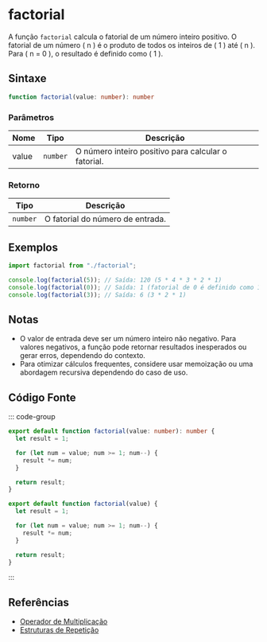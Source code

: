 # factorial

A função `factorial` calcula o fatorial de um número inteiro positivo. O fatorial de um número \( n \) é o produto de todos os inteiros de \( 1 \) até \( n \). Para \( n = 0 \), o resultado é definido como \( 1 \).

## Sintaxe

```typescript
function factorial(value: number): number
```

### Parâmetros

| Nome  | Tipo     | Descrição                                |
|-------|----------|------------------------------------------|
| value | `number` | O número inteiro positivo para calcular o fatorial. |

### Retorno

| Tipo    | Descrição                                       |
|---------|-------------------------------------------------|
| `number`| O fatorial do número de entrada.                |

## Exemplos

```typescript
import factorial from "./factorial";

console.log(factorial(5)); // Saída: 120 (5 * 4 * 3 * 2 * 1)
console.log(factorial(0)); // Saída: 1 (fatorial de 0 é definido como 1)
console.log(factorial(3)); // Saída: 6 (3 * 2 * 1)
```

## Notas

- O valor de entrada deve ser um número inteiro não negativo. Para valores negativos, a função pode retornar resultados inesperados ou gerar erros, dependendo do contexto.
- Para otimizar cálculos frequentes, considere usar memoização ou uma abordagem recursiva dependendo do caso de uso.

## Código Fonte

::: code-group
```typescript
export default function factorial(value: number): number {
  let result = 1;

  for (let num = value; num >= 1; num--) {
    result *= num;
  }

  return result;
}
```

```javascript
export default function factorial(value) {
  let result = 1;

  for (let num = value; num >= 1; num--) {
    result *= num;
  }

  return result;
}
```
::: 

## Referências

- [Operador de Multiplicação](https://developer.mozilla.org/pt-BR/docs/Web/JavaScript/Reference/Operators/Multiplication)  
- [Estruturas de Repetição](https://developer.mozilla.org/pt-BR/docs/Web/JavaScript/Reference/Statements/for)